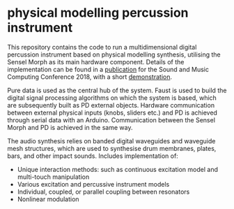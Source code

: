 # physical modelling percussion instrument

This repository contains the code to run a multidimensional digital percussion instrument based on physical modelling synthesis, utilising the Sensel Morph as its main hardware component. Details of the implementation can be found in a [publication](https://zenodo.org/record/1422605#.W-Gc4npKh25) for the Sound and Music Computing Conference 2018, with a short [demonstration](https://www.youtube.com/watch?v=bZT4uirgQBM).

Pure data is used as the central hub of the system. Faust is used to build the digital signal processing algorithms on which the system is based, which are subsequently built as PD external objects. Hardware communication between external physical inputs (knobs, sliders etc.) and PD is achieved through serial data with an Arduino. Communication between the Sensel Morph and PD is achieved in the same way.

The audio synthesis relies on banded digital waveguides and waveguide mesh structures, which are used to synthesise drum membranes, plates, bars, and other impact sounds. Includes implementation of:
- Unique interaction methods: such as continuous excitation model and multi-touch manipulation
- Various excitation and percussive instrument models
- Individual, coupled, or parallel coupling between resonators 
- Nonlinear modulation
